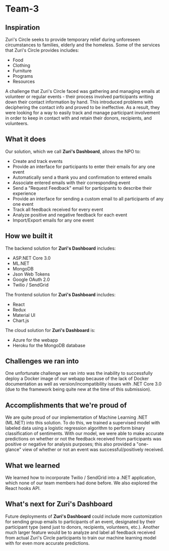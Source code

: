 # Team-3
## Inspiration
Zuri's Circle seeks to provide temporary relief during unforeseen circumstances to families, elderly and the homeless. 
Some of the services that Zuri's Circle provides includes:
- Food
- Clothing
- Furniture
- Programs
- Resources

A challenge that Zuri's Circle faced was gathering and managing emails at volunteer or regular events - their process involved participants writing down their contact information by hand. This introduced problems with deciphering the contact info and proved to be ineffective. As a result, they were looking for a way to easily track and manage participant involvement in order to keep in contact with and retain their donors, recipients, and volunteers.

## What it does
Our solution, which we call **Zuri's Dashboard**, allows the NPO to:
- Create and track events
- Provide an interface for participants to enter their emails for any one event
- Automatically send a thank you and confirmation to entered emails
- Associate entered emails with their corresponding event
- Send a "Request Feedback" email for participants to describe their experience
- Provide an interface for sending a custom email to all participants of any one event
- Track all feedback received for every event
- Analyze positive and negative feedback for each event
- Import/Export emails for any one event

## How we built it
The backend solution for **Zuri's Dashboard** includes:
- ASP.NET Core 3.0
- ML.NET
- MongoDB
- Json Web Tokens
- Google OAuth 2.0
- Twilio / SendGrid

The frontend solution for **Zuri's Dashboard** includes:
- React
- Redux
- Material UI
- Chart.js

The cloud solution for **Zuri's Dashboard** is:
- Azure for the webapp
- Heroku for the MongoDB database

## Challenges we ran into
One unfortunate challenge we ran into was the inability to successfully deploy a Docker image of our webapp because of the lack of Docker documentation as well as version/incompatibility issues with .NET Core 3.0 (due to the framework being quite new at the time of this submission).

## Accomplishments that we're proud of
We are quite proud of our implementation of Machine Learning .NET (ML.NET) into this solution. To do this, we trained a supervised model with labeled data using a logistic regression algorithm to perform binary classification of sentiments. With our model, we were able to make accurate predictions on whether or not the feedback received from participants was positive or negative for analysis purposes; this also provided a "one-glance" view of whether or not an event was successful/positively received.

## What we learned
We learned how to incorporate Twilio / SendGrid into a .NET application, which none of our team members had done before. We also explored the React hooks API.

## What's next for Zuri's Dashboard
Future deployments of **Zuri's Dashboard** could include more customization for sending group emails to participants of an event, designated by their participant type (send just to donors, recipients, volunteers, etc.). Another much larger feature would be to analyze and label all feedback received from actual Zuri's Circle participants to train our machine learning model with for even more accurate predictions.
